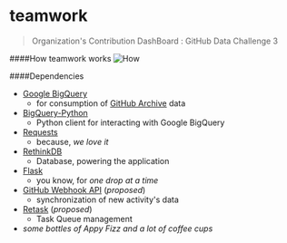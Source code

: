 teamwork
========

> Organization's Contribution DashBoard : GitHub Data Challenge 3

####How teamwork works
![How](https://raw.githubusercontent.com/pravj/teamwork/gh-pages/docs/teamwork.png?token=3437250__eyJzY29wZSI6IlJhd0Jsb2I6cHJhdmovdGVhbXdvcmsvZ2gtcGFnZXMvZG9jcy90ZWFtd29yay5wbmciLCJleHBpcmVzIjoxNDA5NDIxNjE0fQ%3D%3D--2ba9e9536ff232524dcf4ebcec23b25e17f8afe5)


####Dependencies
* [Google BigQuery](https://developers.google.com/bigquery/)
  * for consumption of [GitHub Archive]() data
* [BigQuery-Python](https://github.com/tylertreat/BigQuery-Python)
  * Python client for interacting with Google BigQuery
* [Requests](https://github.com/kennethreitz/requests)
  * because, *we love it*
* [RethinkDB](rethinkdb.com)
  * Database, powering the application
* [Flask](http://flask.pocoo.org/)
  * you know, for *one drop at a time*
* [GitHub Webhook API](https://developer.github.com/v3/repos/hooks/) (*proposed*)
  * synchronization of new activity's data
* [Retask](https://github.com/kushaldas/retask) (*proposed*)
  * Task Queue management
* *some bottles of Appy Fizz and a lot of coffee cups*
